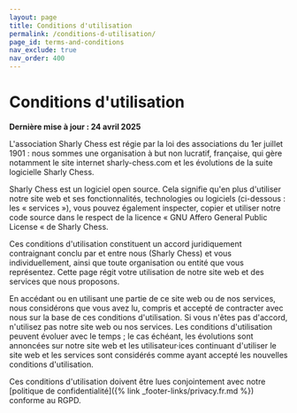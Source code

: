 ```yaml
---
layout: page
title: Conditions d'utilisation
permalink: /conditions-d-utilisation/
page_id: terms-and-conditions
nav_exclude: true
nav_order: 400
---
```


# Conditions d'utilisation

**Dernière mise à jour : 24 avril 2025**

L'association Sharly Chess est régie par la loi des associations du 1er juillet 1901 : nous sommes une organisation à but non lucratif, française, qui gère notamment le site internet sharly-chess.com et les évolutions de la suite logicielle Sharly Chess.

Sharly Chess est un logiciel open source. Cela signifie qu'en plus d'utiliser notre site web et ses fonctionnalités, technologies ou logiciels (ci-dessous : les « services »), vous pouvez également inspecter, copier et utiliser notre code source dans le respect de la licence « GNU Affero General Public License « de Sharly Chess.

Ces conditions d'utilisation constituent un accord juridiquement contraignant conclu par et entre nous (Sharly Chess) et vous individuellement, ainsi que toute organisation ou entité que vous représentez. Cette page régit votre utilisation de notre site web et des services que nous proposons.

En accédant ou en utilisant une partie de ce site web ou de nos services, nous considérons que vous avez lu, compris et accepté de contracter avec nous sur la base de ces conditions d'utilisation. Si vous n'êtes pas d'accord, n'utilisez pas notre site web ou nos services. Les conditions d'utilisation peuvent évoluer avec le temps ; le cas échéant, les évolutions sont annoncées sur notre site web et les utilisateur·ices continuant d'utiliser le site web et les services sont considérés comme ayant accepté les nouvelles conditions d'utilisation.

Ces conditions d'utilisation doivent être lues conjointement avec notre [politique de confidentialité]({% link _footer-links/privacy.fr.md %}) conforme au RGPD.
